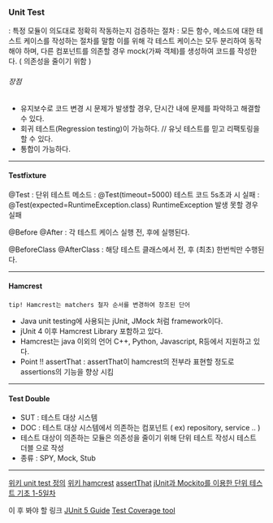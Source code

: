 ### Unit Test
: 특정 모듈이 의도대로 정확히 작동하는지 검증하는 절차
: 모든 함수, 메소드에 대한 테스트 케이스를 작성하는 절차를 말함
이를 위해 각 테스트 케이스는  모두 분리하여 동작해야 하며, 다른 컴포넌트를 의존할 경우 mock(가짜 객체)를 생성하여 코드를 작성한다. ( 의존성을 줄이기 위함 )

###### 장점
- 유지보수로 코드 변경 시 문제가 발생할 경우, 단시간 내에 문제를 파악하고 해결할 수 있다.
- 회귀 테스트(Regression testing)이 가능하다. // 유닛 테스트를 믿고 리팩토링을 할 수 있다.
- 통합이 가능하다.

___
#### Testfixture
@Test
: 단위 테스트 메소드
: @Test(timeout=5000) 테스트 코드 5s초과 시 실패
: @Test(expected=RuntimeException.class) RuntimeException 발생 못할 경우 실패

@Before @After
: 각 테스트 케이스 실행 전, 후에 실행된다.

@BeforeClass @AfterClass
: 해당 테스트 클래스에서 전, 후 (최초) 한번씩만 수행된다.

___
#### Hamcrest
`tip! Hamcrest는 matchers 철자 순서를 변경하여 창조된 단어`
- Java unit testing에 사용되는 jUnit, JMock 처럼 framework이다.
- jUnit 4 이후 Hamcrest Library 포함하고 있다.
- Hamcrest는 java 이외의 언어 C++, Python, Javascript, R등에서 지원하고 있다.
- Point !! assertThat  :  assertThat이 hamcrest의 전부라 표현할 정도로 assertions의 기능을 향상 시킴

___
#### Test Double
- SUT  :  테스트 대상 시스템
- DOC : 테스트 대상 시스템에서 의존하는 컴포넌트 ( ex) repository, service .. )
- 테스트 대상이 의존하는 모듈은 의존성을 줄이기 위해 단위 테스트 작성시 테스트 더블  으로 작성
- 종류 : SPY, Mock, Stub

___

[위키 unit test 정의](https://ko.wikipedia.org/wiki/%EC%9C%A0%EB%8B%9B_%ED%85%8C%EC%8A%A4%ED%8A%B8)
[위키 hamcrest]( https://en.wikipedia.org/wiki/Hamcrest )
[assertThat](https://objectpartners.com/2013/09/18/the-benefits-of-using-assertthat-over-other-assert-methods-in-unit-tests/)
[jUnit과 Mockito를 이용한 단위 테스트 기초 1-5일차](https://redskelt.github.io/junit/mockito/2017/06/19/junit01.html)

이 후 봐야 할 링크
[JUnit 5 Guide](https://junit.org/junit5/docs/current/user-guide/#writing-tests-annotations)
[Test Coverage tool](https://redskelt.github.io/junit/mockito/2017/06/23/junit05.html)

